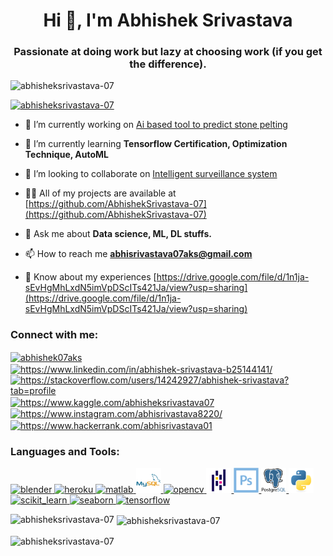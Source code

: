 <h1 align="center">Hi 👋, I'm Abhishek Srivastava</h1>
<h3 align="center">Passionate at doing work but lazy at choosing work (if you get the difference).</h3>

<p align="left"> <img src="https://komarev.com/ghpvc/?username=abhisheksrivastava-07&label=Profile%20views&color=0e75b6&style=flat" alt="abhisheksrivastava-07" /> </p>

<p align="left"> <a href="https://github.com/ryo-ma/github-profile-trophy"><img src="https://github-profile-trophy.vercel.app/?username=abhisheksrivastava-07" alt="abhisheksrivastava-07" /></a> </p>

- 🔭 I’m currently working on [Ai based tool to predict stone pelting](Confidential)

- 🌱 I’m currently learning **Tensorflow Certification, Optimization Technique, AutoML**

- 👯 I’m looking to collaborate on [Intelligent surveillance system](https://github.com/AbhishekSrivastava-07/Video-Surveillance-system)

- 👨‍💻 All of my projects are available at [https://github.com/AbhishekSrivastava-07](https://github.com/AbhishekSrivastava-07)

- 💬 Ask me about **Data science, ML, DL stuffs.**

- 📫 How to reach me **abhisrivastava07aks@gmail.com**

- 📄 Know about my experiences [https://drive.google.com/file/d/1n1ja-sEvHgMhLxdN5imVpDScITs421Ja/view?usp=sharing](https://drive.google.com/file/d/1n1ja-sEvHgMhLxdN5imVpDScITs421Ja/view?usp=sharing)

<h3 align="left">Connect with me:</h3>
<p align="left">
<a href="https://twitter.com/Abhishek07aks" target="blank"><img align="center" src="https://raw.githubusercontent.com/rahuldkjain/github-profile-readme-generator/master/src/images/icons/Social/twitter.svg" alt="abhishek07aks" height="30" width="40" /></a>
<a href="https://www.linkedin.com/in/abhishek-srivastava-b25144141/" target="blank"><img align="center" src="https://raw.githubusercontent.com/rahuldkjain/github-profile-readme-generator/master/src/images/icons/Social/linked-in-alt.svg" alt="https://www.linkedin.com/in/abhishek-srivastava-b25144141/" height="30" width="40" /></a>
<a href="https://stackoverflow.com/users/14242927/abhishek-srivastava?tab=profile" target="blank"><img align="center" src="https://raw.githubusercontent.com/rahuldkjain/github-profile-readme-generator/master/src/images/icons/Social/stack-overflow.svg" alt="https://stackoverflow.com/users/14242927/abhishek-srivastava?tab=profile" height="30" width="40" /></a>
<a href="https://www.kaggle.com/abhisheksrivastava07" target="blank"><img align="center" src="https://raw.githubusercontent.com/rahuldkjain/github-profile-readme-generator/master/src/images/icons/Social/kaggle.svg" alt="https://www.kaggle.com/abhisheksrivastava07" height="30" width="40" /></a>
<a href="https://instagram.com/https://www.instagram.com/abhisrivastava8220/" target="blank"><img align="center" src="https://raw.githubusercontent.com/rahuldkjain/github-profile-readme-generator/master/src/images/icons/Social/instagram.svg" alt="https://www.instagram.com/abhisrivastava8220/" height="30" width="40" /></a>
<a href="https://www.hackerrank.com/https://www.hackerrank.com/abhisrivastava01" target="blank"><img align="center" src="https://raw.githubusercontent.com/rahuldkjain/github-profile-readme-generator/master/src/images/icons/Social/hackerrank.svg" alt="https://www.hackerrank.com/abhisrivastava01" height="30" width="40" /></a>
</p>

<h3 align="left">Languages and Tools:</h3>
<p align="left"> <a href="https://www.blender.org/" target="_blank" rel="noreferrer"> <img src="https://download.blender.org/branding/community/blender_community_badge_white.svg" alt="blender" width="40" height="40"/> </a> <a href="https://heroku.com" target="_blank" rel="noreferrer"> <img src="https://www.vectorlogo.zone/logos/heroku/heroku-icon.svg" alt="heroku" width="40" height="40"/> </a> <a href="https://www.mathworks.com/" target="_blank" rel="noreferrer"> <img src="https://upload.wikimedia.org/wikipedia/commons/2/21/Matlab_Logo.png" alt="matlab" width="40" height="40"/> </a> <a href="https://www.mysql.com/" target="_blank" rel="noreferrer"> <img src="https://raw.githubusercontent.com/devicons/devicon/master/icons/mysql/mysql-original-wordmark.svg" alt="mysql" width="40" height="40"/> </a> <a href="https://opencv.org/" target="_blank" rel="noreferrer"> <img src="https://www.vectorlogo.zone/logos/opencv/opencv-icon.svg" alt="opencv" width="40" height="40"/> </a> <a href="https://pandas.pydata.org/" target="_blank" rel="noreferrer"> <img src="https://raw.githubusercontent.com/devicons/devicon/2ae2a900d2f041da66e950e4d48052658d850630/icons/pandas/pandas-original.svg" alt="pandas" width="40" height="40"/> </a> <a href="https://www.photoshop.com/en" target="_blank" rel="noreferrer"> <img src="https://raw.githubusercontent.com/devicons/devicon/master/icons/photoshop/photoshop-line.svg" alt="photoshop" width="40" height="40"/> </a> <a href="https://www.postgresql.org" target="_blank" rel="noreferrer"> <img src="https://raw.githubusercontent.com/devicons/devicon/master/icons/postgresql/postgresql-original-wordmark.svg" alt="postgresql" width="40" height="40"/> </a> <a href="https://www.python.org" target="_blank" rel="noreferrer"> <img src="https://raw.githubusercontent.com/devicons/devicon/master/icons/python/python-original.svg" alt="python" width="40" height="40"/> </a> <a href="https://scikit-learn.org/" target="_blank" rel="noreferrer"> <img src="https://upload.wikimedia.org/wikipedia/commons/0/05/Scikit_learn_logo_small.svg" alt="scikit_learn" width="40" height="40"/> </a> <a href="https://seaborn.pydata.org/" target="_blank" rel="noreferrer"> <img src="https://seaborn.pydata.org/_images/logo-mark-lightbg.svg" alt="seaborn" width="40" height="40"/> </a> <a href="https://www.tensorflow.org" target="_blank" rel="noreferrer"> <img src="https://www.vectorlogo.zone/logos/tensorflow/tensorflow-icon.svg" alt="tensorflow" width="40" height="40"/> </a> </p>

<p><img align="left" src="https://github-readme-stats.vercel.app/api/top-langs?username=abhisheksrivastava-07&show_icons=true&locale=en&layout=compact" alt="abhisheksrivastava-07" /></p>

<p>&nbsp;<img align="center" src="https://github-readme-stats.vercel.app/api?username=abhisheksrivastava-07&show_icons=true&locale=en" alt="abhisheksrivastava-07" /></p>

<p><img align="center" src="https://github-readme-streak-stats.herokuapp.com/?user=abhisheksrivastava-07&" alt="abhisheksrivastava-07" /></p>

